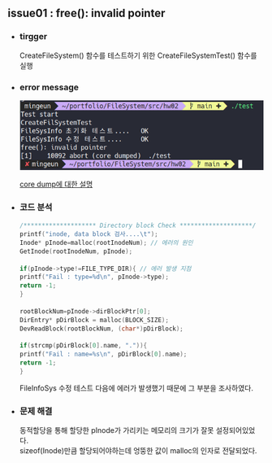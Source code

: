 ## issue01 : free(): invalid pointer  
* ### tirgger  
	CreateFileSystem() 함수를 테스트하기 위한 CreateFileSystemTest() 함수를 실행  
* ### error message
	<img src="img/hw02-1.png"  alt="issue01">   

	[core dump에 대한 설명](https://github.com/mingeun2154/index#%EC%9A%B4%EC%98%81%EC%B2%B4%EC%A0%9C)    
* ### 코드 분석
	```C
	/******************** Directory block Check ********************/
  printf("inode, data block 검사....\t");
  Inode* pInode=malloc(rootInodeNum); // 에러의 원인
  GetInode(rootInodeNum, pInode);

  if(pInode->type!=FILE_TYPE_DIR){ // 에러 발생 지점
    printf("Fail : type=%d\n", pInode->type);
    return -1;
  }

  rootBlockNum=pInode->dirBlockPtr[0];
  DirEntry* pDirBlock = malloc(BLOCK_SIZE);
  DevReadBlock(rootBlockNum, (char*)pDirBlock);

  if(strcmp(pDirBlock[0].name, ".")){
    printf("Fail : name=%s\n", pDirBlock[0].name);
    return -1;
  }
	```   
	FileInfoSys 수정 테스트 다음에 에러가 발생했기 때문에 그 부분을 조사하였다.

* ### 문제 해결
	동적할당을 통해 할당한 pInode가 가리키는 메모리의 크기가 잘못 설정되어있었다.  
	sizeof(Inode)만큼 할당되어야하는데 엉뚱한 값이 malloc의 인자로 전달되었다.
